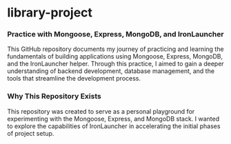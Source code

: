# library-project

### Practice with Mongoose, Express, MongoDB, and IronLauncher

This GitHub repository documents my journey of practicing and learning the fundamentals of building applications using Mongoose, Express, MongoDB, and the IronLauncher helper. Through this practice, I aimed to gain a deeper understanding of backend development, database management, and the tools that streamline the development process.

### Why This Repository Exists

This repository was created to serve as a personal playground for experimenting with the Mongoose, Express, and MongoDB stack. I wanted to explore the capabilities of IronLauncher in accelerating the initial phases of project setup.

